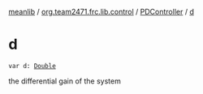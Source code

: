 [meanlib](../../index.md) / [org.team2471.frc.lib.control](../index.md) / [PDController](index.md) / [d](./d.md)

# d

`var d: `[`Double`](https://kotlinlang.org/api/latest/jvm/stdlib/kotlin/-double/index.html)

the differential gain of the system

